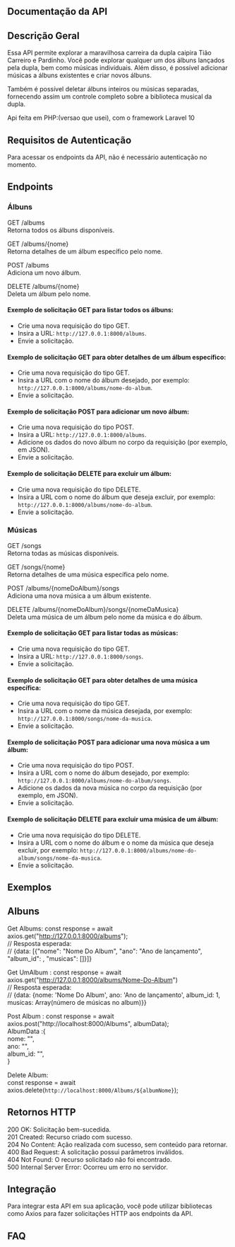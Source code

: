 ## Documentação da API

## Descrição Geral

Essa API permite explorar a maravilhosa carreira da dupla caipira Tião Carreiro e Pardinho. Você pode explorar qualquer um dos álbuns lançados pela dupla, bem como músicas individuais. Além disso, é possível adicionar músicas a álbuns existentes e criar novos álbuns.

Também é possível deletar álbuns inteiros ou músicas separadas, fornecendo assim um controle completo sobre a biblioteca musical da dupla.

Api feita em PHP:(versao que usei), com o framework Laravel 10

## Requisitos de Autenticação

Para acessar os endpoints da API, não é necessário autenticação no momento.

## Endpoints

### Álbuns

GET /albums  
Retorna todos os álbuns disponíveis.

GET /albums/{nome}  
Retorna detalhes de um álbum específico pelo nome.

POST /albums  
Adiciona um novo álbum.

DELETE /albums/{nome}  
Deleta um álbum pelo nome.

#### Exemplo de solicitação GET para listar todos os álbuns:

-   Crie uma nova requisição do tipo GET.
-   Insira a URL: `http://127.0.0.1:8000/albums`.
-   Envie a solicitação.

#### Exemplo de solicitação GET para obter detalhes de um álbum específico:

-   Crie uma nova requisição do tipo GET.
-   Insira a URL com o nome do álbum desejado, por exemplo: `http://127.0.0.1:8000/albums/nome-do-album`.
-   Envie a solicitação.

#### Exemplo de solicitação POST para adicionar um novo álbum:

-   Crie uma nova requisição do tipo POST.
-   Insira a URL: `http://127.0.0.1:8000/albums`.
-   Adicione os dados do novo álbum no corpo da requisição (por exemplo, em JSON).
-   Envie a solicitação.

#### Exemplo de solicitação DELETE para excluir um álbum:

-   Crie uma nova requisição do tipo DELETE.
-   Insira a URL com o nome do álbum que deseja excluir, por exemplo: `http://127.0.0.1:8000/albums/nome-do-album`.
-   Envie a solicitação.

### Músicas

GET /songs  
Retorna todas as músicas disponíveis.

GET /songs/{nome}  
Retorna detalhes de uma música específica pelo nome.

POST /albums/{nomeDoAlbum}/songs  
Adiciona uma nova música a um álbum existente.

DELETE /albums/{nomeDoAlbum}/songs/{nomeDaMusica}  
Deleta uma música de um álbum pelo nome da música e do álbum.

#### Exemplo de solicitação GET para listar todas as músicas:

-   Crie uma nova requisição do tipo GET.
-   Insira a URL: `http://127.0.0.1:8000/songs`.
-   Envie a solicitação.

#### Exemplo de solicitação GET para obter detalhes de uma música específica:

-   Crie uma nova requisição do tipo GET.
-   Insira a URL com o nome da música desejada, por exemplo: `http://127.0.0.1:8000/songs/nome-da-musica`.
-   Envie a solicitação.

#### Exemplo de solicitação POST para adicionar uma nova música a um álbum:

-   Crie uma nova requisição do tipo POST.
-   Insira a URL com o nome do álbum desejado, por exemplo: `http://127.0.0.1:8000/albums/nome-do-album/songs`.
-   Adicione os dados da nova música no corpo da requisição (por exemplo, em JSON).
-   Envie a solicitação.

#### Exemplo de solicitação DELETE para excluir uma música de um álbum:

-   Crie uma nova requisição do tipo DELETE.
-   Insira a URL com o nome do álbum e o nome da música que deseja excluir, por exemplo: `http://127.0.0.1:8000/albums/nome-do-album/songs/nome-da-musica`.
-   Envie a solicitação.

## Exemplos

## Albuns

Get Albums:
const response = await axios.get("http://127.0.0.1:8000/albums");  
// Resposta esperada:  
// {data: [{"nome": "Nome Do Album", "ano": "Ano de lançamento", "album_id": , "musicas": []}]}

Get UmAlbum :
const response = await axios.get("http://127.0.0.1:8000/albums/Nome-Do-Album")  
// Resposta esperada:  
// {data: {nome: 'Nome Do Album', ano: 'Ano de lançamento', album_id: 1, musicas: Array(número de músicas no album)}}

Post Album :
const response = await axios.post("http://localhost:8000/Albums", albumData);  
AlbumData :{  
nome: "",  
ano: "",  
album_id: "",  
}

Delete Album:  
const response = await axios.delete(`http://localhost:8000/Albums/${albumNome}`);

## Retornos HTTP

200 OK: Solicitação bem-sucedida.  
201 Created: Recurso criado com sucesso.  
204 No Content: Ação realizada com sucesso, sem conteúdo para retornar.  
400 Bad Request: A solicitação possui parâmetros inválidos.  
404 Not Found: O recurso solicitado não foi encontrado.  
500 Internal Server Error: Ocorreu um erro no servidor.

## Integração

Para integrar esta API em sua aplicação, você pode utilizar bibliotecas como Axios para fazer solicitações HTTP aos endpoints da API.

## FAQ
